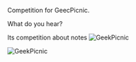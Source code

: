Competition for GeecPicnic.

What do you hear?

Its competition about notes
![GeekPicnic](http://evelas94.myjino.ru/geek.jpg)

![GeekPicnic](http://evelas94.myjino.ru/geek2.jpg)
